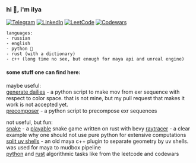 <!--
### Hi there 👋


**blockinhead/blockinhead** is a ✨ _special_ ✨ repository because its `README.md` (this file) appears on your GitHub profile.

Here are some ideas to get you started:

- 🔭 I’m currently working on ...
- 🌱 I’m currently learning ...
- 👯 I’m looking to collaborate on ...
- 🤔 I’m looking for help with ...
- 💬 Ask me about ...
- 📫 How to reach me: ...
- 😄 Pronouns: ...
- ⚡ Fun fact: ...
-->
### hi 👋, i'm ilya
  
  
[![Telegram](https://img.shields.io/badge/Telegram-2CA5E0?style=for-the-badge&logo=telegram&logoColor=white)](https://t.me/blockinhead)
[![LinkedIn](https://img.shields.io/badge/linkedin-%230077B5.svg?style=for-the-badge&logo=linkedin&logoColor=white)](https://www.linkedin.com/in/blockinhead/)
[![LeetCode](https://img.shields.io/badge/LeetCode-000000?style=for-the-badge&logo=LeetCode&logoColor=#d16c06)](https://leetcode.com/blockinhead/)
[![Codewars](https://img.shields.io/badge/Codewars-B1361E?style=for-the-badge&logo=codewars&logoColor=grey)](https://www.codewars.com/users/blockinhead)  

```  
languages:
- russian
- english
- python 🐍
- rust (with a dictionary)
- c++ (long time no see, but enough for maya api and unreal engine)
```

#### some stuff one can find here:  
maybe useful:  
[generate dailies](https://github.com/blockinhead/generate-dailies) - a python script to make mov from exr sequence with respect to color space. that is not mine, but my pull request that makes it work is not accepted yet.  
[precomposer](https://github.com/blockinhead/oiio_precompose) - a python script to precompose exr sequences

not useful, but fun:  
[snake](https://github.com/blockinhead/bevy_snake) - a [playable](https://blockinhead.github.io/bevy_snake/) snake game written on rust with bevy
[raytracer](https://github.com/blockinhead/rtiow) - a clear example why one should not use pure python for extensive computations  
[split uv shells](https://github.com/blockinhead/splitUvShells) - an old maya c++ plugin to separate geometry by uv shells. was used for maya to mudbox pipeline  
[python](https://github.com/blockinhead/algo_python) and [rust](https://github.com/blockinhead/algo_rust) algorithmic tasks like from the leetcode and codewars    

